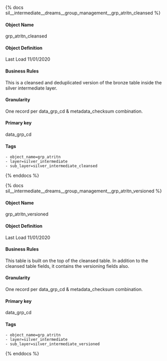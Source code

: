 {% docs sil__intermediate__dreams__group_management__grp_atritn_cleansed %}

#### Object Name
grp_atritn_cleansed

#### Object Definition
Last Load 11/01/2020

#### Business Rules
This is a cleansed and deduplicated version of the bronze table inside the silver intermediate layer.

#### Granularity
One record per data_grp_cd & metadata_checksum combination.

#### Primary key
data_grp_cd

#### Tags
    - object_name=grp_atritn
    - layer=silver_intermediate
    - sub_layer=silver_intermediate_cleansed

{% enddocs %}

{% docs sil__intermediate__dreams__group_management__grp_atritn_versioned %}

#### Object Name
grp_atritn_versioned

#### Object Definition
Last Load 11/01/2020

#### Business Rules
This table is built on the top of the cleansed table. In addition to the cleansed table fields, it contains the versioning fields also.

#### Granularity
One record per data_grp_cd & metadata_checksum combination.

#### Primary key
data_grp_cd

#### Tags
    - object_name=grp_atritn
    - layer=silver_intermediate
    - sub_layer=silver_intermediate_versioned

{% enddocs %}